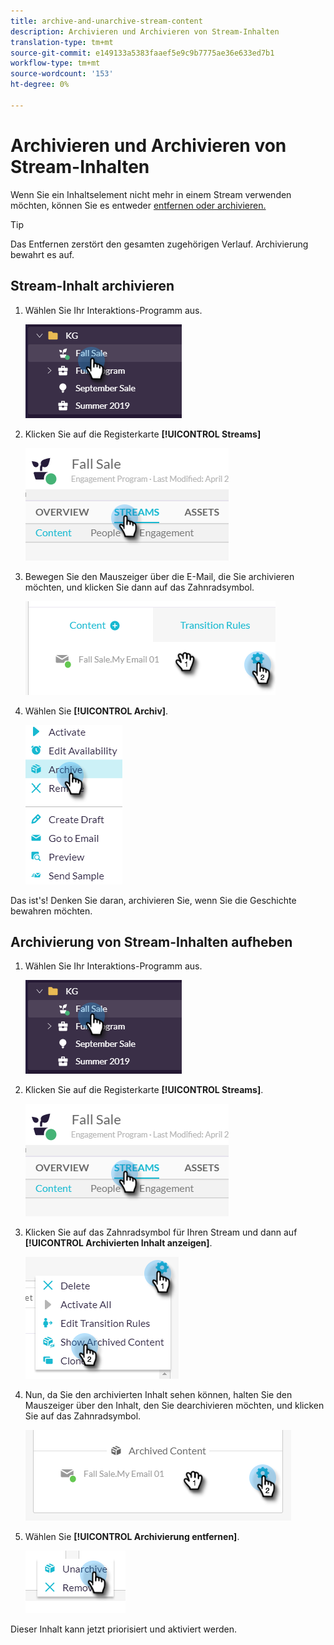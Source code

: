 ```yaml
---
title: archive-and-unarchive-stream-content
description: Archivieren und Archivieren von Stream-Inhalten
translation-type: tm+mt
source-git-commit: e149133a5383faaef5e9c9b7775ae36e633ed7b1
workflow-type: tm+mt
source-wordcount: '153'
ht-degree: 0%

---
```



# Archivieren und Archivieren von Stream-Inhalten

Wenn Sie ein Inhaltselement nicht mehr in einem Stream verwenden möchten, können Sie es entweder [entfernen oder archivieren.](/help/sky/remove-stream-content.md)

>[!TIP]
>
>Das Entfernen zerstört den gesamten zugehörigen Verlauf. Archivierung
>bewahrt es auf.

## Stream-Inhalt archivieren

1. Wählen Sie Ihr Interaktions-Programm aus.

   ![Bild eins](/help/sky/assets/engagement-programs/archive-and-unarchive-stream-content/archive-and-unarchive-stream-content-1.png)

1. Klicken Sie auf die Registerkarte **[!UICONTROL Streams]**

   ![Bild zwei](/help/sky/assets/engagement-programs/archive-and-unarchive-stream-content/archive-and-unarchive-stream-content-2.png)

1. Bewegen Sie den Mauszeiger über die E-Mail, die Sie archivieren möchten, und klicken Sie dann auf das Zahnradsymbol.

   ![Bild drei](/help/sky/assets/engagement-programs/archive-and-unarchive-stream-content/archive-and-unarchive-stream-content-3.png)

1. Wählen Sie **[!UICONTROL Archiv]**.

   ![Bild vier](/help/sky/assets/engagement-programs/archive-and-unarchive-stream-content/archive-and-unarchive-stream-content-4.png)

Das ist&#39;s! Denken Sie daran, archivieren Sie, wenn Sie die Geschichte bewahren möchten.

## Archivierung von Stream-Inhalten aufheben

1. Wählen Sie Ihr Interaktions-Programm aus.

   ![Bild fünf](/help/sky/assets/engagement-programs/archive-and-unarchive-stream-content/archive-and-unarchive-stream-content-5.png)

1. Klicken Sie auf die Registerkarte **[!UICONTROL Streams]**.

   ![Bild sechs](/help/sky/assets/engagement-programs/archive-and-unarchive-stream-content/archive-and-unarchive-stream-content-6.png)

1. Klicken Sie auf das Zahnradsymbol für Ihren Stream und dann auf **[!UICONTROL Archivierten Inhalt anzeigen]**.

   ![Bild sieben](/help/sky/assets/engagement-programs/archive-and-unarchive-stream-content/archive-and-unarchive-stream-content-7.png)

1. Nun, da Sie den archivierten Inhalt sehen können, halten Sie den Mauszeiger über den Inhalt, den Sie dearchivieren möchten, und klicken Sie auf das Zahnradsymbol.

   ![Bild acht](/help/sky/assets/engagement-programs/archive-and-unarchive-stream-content/archive-and-unarchive-stream-content-8.png)

1. Wählen Sie **[!UICONTROL Archivierung entfernen]**.

   ![Bild neun](/help/sky/assets/engagement-programs/archive-and-unarchive-stream-content/archive-and-unarchive-stream-content-9.png)

Dieser Inhalt kann jetzt priorisiert und aktiviert werden.
